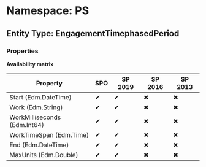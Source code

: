 # Namespace: PS
## Entity Type: EngagementTimephasedPeriod

### Properties

**Availability matrix**

Property | SPO | SP 2019 | SP 2016 | SP 2013
----------|-----|---------|---------|--------
Start (Edm.DateTime) | ✔ | ✔ | ✖ | ✖
Work (Edm.String) | ✔ | ✔ | ✖ | ✖
WorkMilliseconds (Edm.Int64) | ✔ | ✔ | ✖ | ✖
WorkTimeSpan (Edm.Time) | ✔ | ✔ | ✖ | ✖
End (Edm.DateTime) | ✔ | ✔ | ✖ | ✖
MaxUnits (Edm.Double) | ✔ | ✔ | ✖ | ✖

